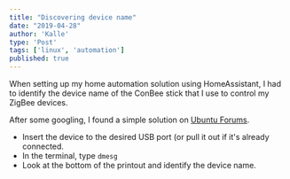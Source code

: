 ```yaml
---
title: "Discovering device name"
date: "2019-04-28"
author: 'Kalle'
type: 'Post'
tags: ['linux', 'automation']
published: true
---
```


When setting up my home automation solution using HomeAssistant, I had to identify the device name of the ConBee stick that I use to control my ZigBee devices.

After some googling, I found a simple solution on [Ubuntu Forums](https://ubuntuforums.org/showthread.php?t=911651).

- Insert the device to the desired USB port (or pull it out if it's already connected.
- In the terminal, type `dmesg`
- Look at the bottom of the printout and identify the device name.


